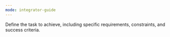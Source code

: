 ```yaml
---
mode: integrator-guide
---
```

Define the task to achieve, including specific requirements, constraints, and success criteria.